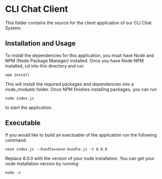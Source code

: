 # CLI Chat Client

This folder contains the source for the client application of our CLI Chat System.


## Installation and Usage

To install the dependencies for this application, you must have Node and NPM (Node Package Manager) installed.
Once you have Node NPM installed, cd into this directory and run

```
npm install
```

This will install the required packages and dependencies into a node_moduels folder.
Once NPM finishes installing packages, you can run

```
node index.js
```

to start the application.


## Executable

If you would like to build an exectuable of the application run the following command:

```
nexe index.js --bundle=nexe-bundle.js -t 8.0.0
```

Replace 8.0.0 with the version of your node installation.
You can get your node installation version by running:

```
node -v
```
